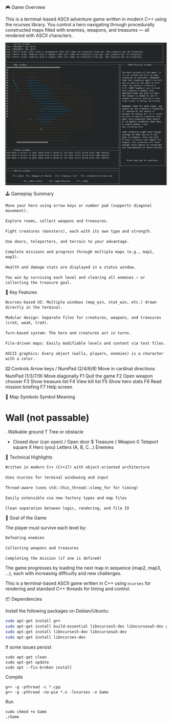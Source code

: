 🎮 Game Overview

This is a terminal-based ASCII adventure game written in modern C++ using the ncurses library. You control a hero navigating through procedurally constructed maps filled with enemies, weapons, and treasures — all rendered with ASCII characters.

![Game Screenshot](images/game_screen.jpg)

🕹️ Gameplay Summary

    Move your hero using arrow keys or number pad (supports diagonal movement).

    Explore rooms, collect weapons and treasures.

    Fight creatures (monsters), each with its own type and strength.

    Use doors, teleporters, and terrain to your advantage.

    Complete missions and progress through multiple maps (e.g., map1, map2).

    Health and damage stats are displayed in a status window.

    You win by surviving each level and clearing all enemies — or collecting the treasure goal.

🔑 Key Features

    Ncurses-based UI: Multiple windows (map_win, stat_win, etc.) drawn directly in the terminal.

    Modular design: Separate files for creatures, weapons, and treasures (creX, weaX, treX).

    Turn-based system: The hero and creatures act in turns.

    File-driven maps: Easily modifiable levels and content via text files.

    ASCII graphics: Every object (walls, players, enemies) is a character with a color.

⌨️ Controls
Arrow keys / NumPad (2/4/6/8)	Move in cardinal directions
NumPad (1/3/7/9)	Move diagonally
F1	Quit the game
F2	Open weapon chooser
F3	Show treasure list
F4	View kill list
F5	Show hero stats
F6	Read mission briefing
F7	Help screen

🔣 Map Symbols
Symbol	Meaning
#	Wall (not passable)
.	Walkable ground
T	Tree or obstacle
+	Closed door (can open)
/	Open door
$	Treasure
(	Weapon
0	Teleport square
X	Hero (you)
Letters (A, B, C...)	Enemies

🧱 Technical Highlights

    Written in modern C++ (C++17) with object-oriented architecture

    Uses ncurses for terminal windowing and input

    Thread-aware (uses std::this_thread::sleep_for for timing)

    Easily extensible via new factory types and map files

    Clean separation between logic, rendering, and file IO

🚀 Goal of the Game

The player must survive each level by:

    Defeating enemies

    Collecting weapons and treasures

    Completing the mission (if one is defined)

The game progresses by loading the next map in sequence (map2, map3, ...), each with increasing difficulty and new challenges.

This is a terminal-based ASCII game written in C++ using `ncurses` for rendering and standard C++ threads for timing and control.


📦 Dependencies

Install the following packages on Debian/Ubuntu:

```bash
sudo apt-get install g++
sudo apt-get install build-essential libncurses5-dev libncursesw5-dev gdb valgrind cmake libpthread-stubs0-dev
sudo apt-get install libncurses5-dev libncursesw5-dev
sudo apt-get install libncurses-dev

```
If some issues persist
```
sudo apt-get clean
sudo apt-get update
sudo apt --fix-broken install
```

Compile
```
g++ -g -pthread -c *.cpp
g++ -g -pthread -no-pie *.o -lncurses -o Game

```
Run
```
sudo chmod +x Game
./Game
```
